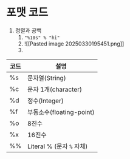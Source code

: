 # 포맷 코드
1. 정렬과 공백
	1. `"%10s" % "hi"`
	2. ![[Pasted image 20250330195451.png]]
	3. 

|코드|설명|
|---|---|
|%s|문자열(String)|
|%c|문자 1개(character)|
|%d|정수(Integer)|
|%f|부동소수(floating-point)|
|%o|8진수|
|%x|16진수|
|%%|Literal % (문자 `%` 자체)|
